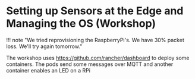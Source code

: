 # Setting up Sensors at the Edge and Managing the OS (Workshop)

!!! note "We tried reprovisioning the RaspberryPi's. We have 30% packet loss. We'll try again tomorrow."

The workshop uses https://github.com/rancher/dashboard to deploy some containers. The pods send some messages over MQTT and another container enables an LED on a RPi
